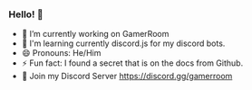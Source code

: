 ### Hello! 👋

- 🔭 I’m currently working on GamerRoom
- 🤖 I'm learning currently discord.js for my discord bots.
- 😄 Pronouns: He/Him
- ⚡ Fun fact: I found a secret that is on the docs from Github.
- 👤 Join my Discord Server https://discord.gg/gamerroom

